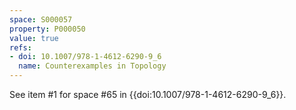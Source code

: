 ```yaml
---
space: S000057
property: P000050
value: true
refs:
- doi: 10.1007/978-1-4612-6290-9_6
  name: Counterexamples in Topology
---
```


See item #1 for space #65 in {{doi:10.1007/978-1-4612-6290-9_6}}.
